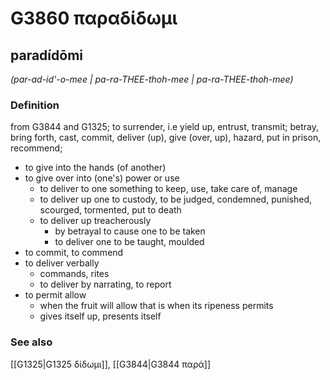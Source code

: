 # G3860 παραδίδωμι

## paradídōmi

_(par-ad-id'-o-mee | pa-ra-THEE-thoh-mee | pa-ra-THEE-thoh-mee)_

### Definition

from G3844 and G1325; to surrender, i.e yield up, entrust, transmit; betray, bring forth, cast, commit, deliver (up), give (over, up), hazard, put in prison, recommend; 

- to give into the hands (of another)
- to give over into (one's) power or use
  - to deliver to one something to keep, use, take care of, manage
  - to deliver up one to custody, to be judged, condemned, punished, scourged, tormented, put to death
  - to deliver up treacherously
    - by betrayal to cause one to be taken
    - to deliver one to be taught, moulded
- to commit, to commend
- to deliver verbally
  - commands, rites
  - to deliver by narrating, to report
- to permit allow
  - when the fruit will allow that is when its ripeness permits
  - gives itself up, presents itself

### See also

[[G1325|G1325 δίδωμι]], [[G3844|G3844 παρά]]
